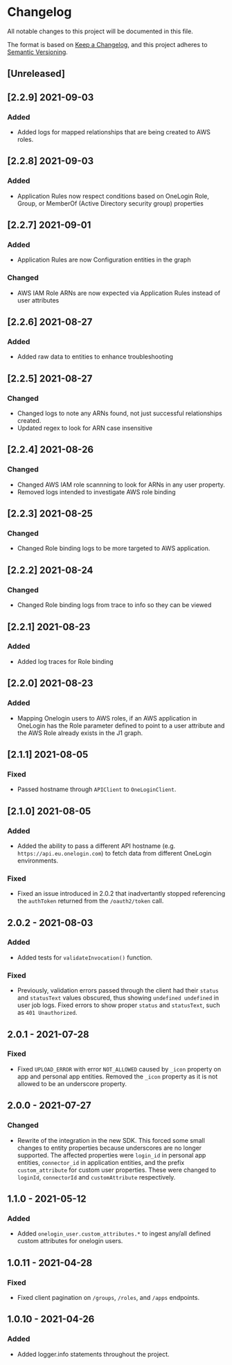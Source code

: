 # Changelog

All notable changes to this project will be documented in this file.

The format is based on [Keep a Changelog](https://keepachangelog.com/en/1.0.0/),
and this project adheres to
[Semantic Versioning](https://semver.org/spec/v2.0.0.html).

## [Unreleased]

## [2.2.9] 2021-09-03

### Added

- Added logs for mapped relationships that are being created to AWS roles.

## [2.2.8] 2021-09-03

### Added

- Application Rules now respect conditions based on OneLogin Role, Group, or
  MemberOf (Active Directory security group) properties

## [2.2.7] 2021-09-01

### Added

- Application Rules are now Configuration entities in the graph

### Changed

- AWS IAM Role ARNs are now expected via Application Rules instead of user
  attributes

## [2.2.6] 2021-08-27

### Added

- Added raw data to entities to enhance troubleshooting

## [2.2.5] 2021-08-27

### Changed

- Changed logs to note any ARNs found, not just successful relationships
  created.
- Updated regex to look for ARN case insensitive

## [2.2.4] 2021-08-26

### Changed

- Changed AWS IAM role scannning to look for ARNs in any user property.
- Removed logs intended to investigate AWS role binding

## [2.2.3] 2021-08-25

### Changed

- Changed Role binding logs to be more targeted to AWS application.

## [2.2.2] 2021-08-24

### Changed

- Changed Role binding logs from trace to info so they can be viewed

## [2.2.1] 2021-08-23

### Added

- Added log traces for Role binding

## [2.2.0] 2021-08-23

### Added

- Mapping Onelogin users to AWS roles, if an AWS application in OneLogin has the
  Role parameter defined to point to a user attribute and the AWS Role already
  exists in the J1 graph.

## [2.1.1] 2021-08-05

### Fixed

- Passed hostname through `APIClient` to `OneLoginClient`.

## [2.1.0] 2021-08-05

### Added

- Added the ability to pass a different API hostname (e.g.
  `https://api.eu.onelogin.com`) to fetch data from different OneLogin
  environments.

### Fixed

- Fixed an issue introduced in 2.0.2 that inadvertantly stopped referencing the
  `authToken` returned from the `/oauth2/token` call.

## 2.0.2 - 2021-08-03

### Added

- Added tests for `validateInvocation()` function.

### Fixed

- Previously, validation errors passed through the client had their `status` and
  `statusText` values obscured, thus showing `undefined undefined` in user job
  logs. Fixed errors to show proper `status` and `statusText`, such as
  `401 Unauthorized`.

## 2.0.1 - 2021-07-28

### Fixed

- Fixed `UPLOAD_ERROR` with error `NOT_ALLOWED` caused by `_icon` property on
  app and personal app entities. Removed the `_icon` property as it is not
  allowed to be an underscore property.

## 2.0.0 - 2021-07-27

### Changed

- Rewrite of the integration in the new SDK. This forced some small changes to
  entity properties because underscores are no longer supported. The affected
  properties were `login_id` in personal app entities, `connector_id` in
  application entities, and the prefix `custom_attribute` for custom user
  properties. These were changed to `loginId`, `connectorId` and
  `customAttribute` respectively.

## 1.1.0 - 2021-05-12

### Added

- Added `onelogin_user.custom_attributes.*` to ingest any/all defined custom
  attributes for onelogin users.

## 1.0.11 - 2021-04-28

### Fixed

- Fixed client pagination on `/groups`, `/roles`, and `/apps` endpoints.

## 1.0.10 - 2021-04-26

### Added

- Added logger.info statements throughout the project.

